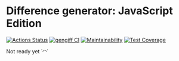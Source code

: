 # Difference generator: JavaScript Edition

[![Actions Status](https://github.com/zluuba/fullstack-javascript-project-46/workflows/hexlet-check/badge.svg)](https://github.com/zluuba/fullstack-javascript-project-46/actions)
[![gengiff CI](https://github.com/zluuba/fullstack-javascript-project-46/actions/workflows/gengiff-ci.yml/badge.svg)](https://github.com/zluuba/fullstack-javascript-project-46/actions/workflows/gengiff-ci.yml)
[![Maintainability](https://api.codeclimate.com/v1/badges/06858bb62bb0444ca650/maintainability)](https://codeclimate.com/github/zluuba/fullstack-javascript-project-46/maintainability)
[![Test Coverage](https://api.codeclimate.com/v1/badges/06858bb62bb0444ca650/test_coverage)](https://codeclimate.com/github/zluuba/fullstack-javascript-project-46/test_coverage)


Not ready yet ˙◠˙
